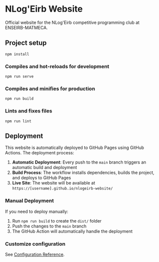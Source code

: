 # NLog'Eirb Website

Official website for the NLog'Eirb competitive programming club at ENSEIRB-MATMECA.

## Project setup
```
npm install
```

### Compiles and hot-reloads for development
```
npm run serve
```

### Compiles and minifies for production
```
npm run build
```

### Lints and fixes files
```
npm run lint
```

## Deployment

This website is automatically deployed to GitHub Pages using GitHub Actions. The deployment process:

1. **Automatic Deployment**: Every push to the `main` branch triggers an automatic build and deployment
2. **Build Process**: The workflow installs dependencies, builds the project, and deploys to GitHub Pages
3. **Live Site**: The website will be available at `https://[username].github.io/nlogeirb-website/`

### Manual Deployment
If you need to deploy manually:
1. Run `npm run build` to create the `dist/` folder
2. Push the changes to the `main` branch
3. The GitHub Action will automatically handle the deployment

### Customize configuration
See [Configuration Reference](https://cli.vuejs.org/config/).
